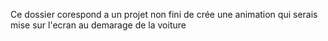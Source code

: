 Ce dossier corespond a un projet non fini de crée une animation qui serais mise sur l'ecran au demarage de la voiture